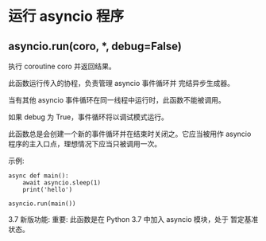 # 运行 asyncio 程序
## asyncio.run(coro, *, debug=False)

执行 coroutine coro 并返回结果。

此函数运行传入的协程，负责管理 asyncio 事件循环并 完结异步生成器。

当有其他 asyncio 事件循环在同一线程中运行时，此函数不能被调用。

如果 debug 为 True，事件循环将以调试模式运行。

此函数总是会创建一个新的事件循环并在结束时关闭之。它应当被用作 asyncio 程序的主入口点，理想情况下应当只被调用一次。

示例:

```
async def main():
    await asyncio.sleep(1)
    print('hello')

asyncio.run(main())
```
3.7 新版功能: 重要: 此函数是在 Python 3.7 中加入 asyncio 模块，处于 暂定基准状态。